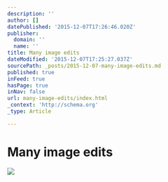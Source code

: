 ```yaml
---
description: ''
author: []
datePublished: '2015-12-07T17:26:46.020Z'
publisher:
  domain: ''
  name: ''
title: Many image edits
dateModified: '2015-12-07T17:25:27.037Z'
sourcePath: _posts/2015-12-07-many-image-edits.md
published: true
inFeed: true
hasPage: true
inNav: false
url: many-image-edits/index.html
_context: 'http://schema.org'
_type: Article

---
```

# Many image edits
![](https://the-grid-user-content.s3-us-west-2.amazonaws.com/819ea811-1ef2-4c8d-ac41-1865ecd51459.png)